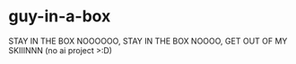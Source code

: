 # guy-in-a-box
STAY IN THE BOX NOOOOOO, STAY IN THE BOX NOOOO, GET OUT OF MY SKIIINNN (no ai project >:D)
